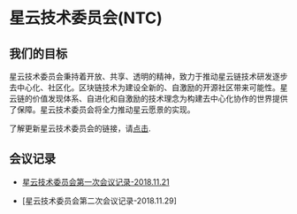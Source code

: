 # 星云技术委员会(NTC)

## 我们的目标

星云技术委员会秉持着开放、共享、透明的精神，致力于推动星云链技术研发逐步去中心化、社区化。区块链技术为建设全新的、自激励的开源社区带来可能性。星云链的价值发现体系、自进化和自激励的技术理念为构建去中心化协作的世界提供了保障。星云技术委员会将全力推动星云愿景的实现。

了解更新星云技术委员会的链接，请[点击](https://nebulas.io/cn/team.html).

## 会议记录

- [星云技术委员会第一次会议记录-2018.11.21](meeting-mins/meeting-mins-1.html) 

- [星云技术委员会第二次会议记录-2018.11.29]

